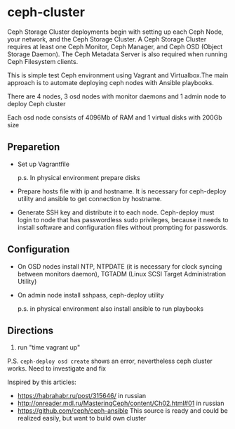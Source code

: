 # ceph-cluster
Ceph Storage Cluster deployments begin with setting up each Ceph Node, your network, and the Ceph Storage Cluster. A Ceph Storage Cluster requires at least one Ceph Monitor, Ceph Manager, and Ceph OSD (Object Storage Daemon). The Ceph Metadata Server is also required when running Ceph Filesystem clients.

This is simple test Ceph environment using Vagrant and Virtualbox.The main approach is to automate deploying ceph nodes with Ansible playbooks.


There are 4 nodes, 3 osd nodes with monitor daemons and 1 admin node to deploy Ceph cluster

Each osd node consists of 4096Mb of RAM and 1 virtual disks with 200Gb size

## Preparetion

- Set up Vagrantfile
 
     p.s. In physical environment prepare disks
- Prepare hosts file with ip and hostname. It is necessary for ceph-deploy utility and ansible to get connection by hostname.
- Generate SSH key and distribute it to each node. Ceph-deploy must login to node that has passwordless sudo privileges, because it needs to install software and configuration files without prompting for passwords. 

## Configuration

- On OSD nodes install NTP, NTPDATE (it is necessary for clock syncing between monitors daemon), TGTADM (Linux SCSI Target Administration Utility)
- On admin node install sshpass, ceph-deploy utility 
 
    p.s. in physical environment also install ansible to run playbooks

## Directions

1. run "time vagrant up"

P.S. 
`
ceph-deploy osd create
` 
shows an error, nevertheless ceph cluster works. Need to investigate and fix

Inspired by this articles:

- https://habrahabr.ru/post/315646/ in russian
- http://onreader.mdl.ru/MasteringCeph/content/Ch02.html#01 in russian
- https://github.com/ceph/ceph-ansible This source is ready and could be realized easily, but want to build own cluster 

